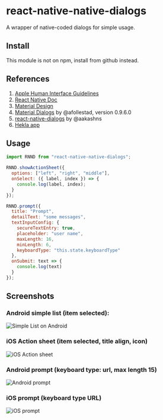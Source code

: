 # react-native-native-dialogs

A wrapper of native-coded dialogs for simple usage.

## Install

This module is not on npm, install from github instead.

## References

1. [Apple Human Interface Guidelines](https://developer.apple.com/design/human-interface-guidelines/ios/overview/themes/)
2. [React Native Doc](https://facebook.github.io/react-native/docs/alertios)
3. [Material Design](https://material.io/design/)
4. [Material Dialogs](https://github.com/afollestad/material-dialogs/tree/03fed5b82196063a983a986128cc64ec98a321f7) by @afollestad, version 0.9.6.0
5. [react-native-dialogs](https://github.com/aakashns/react-native-dialogs) by @aakashns
6. [Hekla app](https://github.com/birkir/hekla)

## Usage

```javascript
import RNND from "react-native-native-dialogs";

RNND.showActionSheet({
  options: ["left", "right", "middle"],
  onSelect: ({ label, index }) => {
    console.log(label, index);
  }
});

RNND.prompt({
  title: "Prompt",
  detailText: "some messages",
  textInputConfig: {
    secureTextEntry: true,
    placeholder: "user name",
    maxLength: 16,
    minLength: 6,
    keyboardType: "this.state.keyboardType"
  },
  onSubmit: text => {
    console.log(text)
  }
});
```

## Screenshots

### Android simple list (item selected):

![Simple List on Android](./examples/screenshots/Screenshot_1551237222.png)

### iOS Action sheet (item selected, title align, icon)

![iOS Action sheet](./examples/screenshots/ActionSheet.png)

### Android prompt (keyboard type: url, max length 15)

![Android prompt](./examples/screenshots/Screenshot_1551237254.png)

### iOS prompt (keyboard type URL)

![iOS prompt](./examples/screenshots/Prompt.png)
